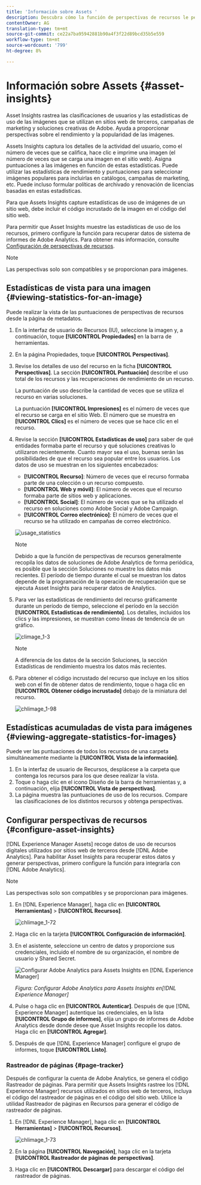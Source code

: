 ```yaml
---
title: 'Información sobre Assets '
description: Descubra cómo la función de perspectivas de recursos le permite realizar un seguimiento de las clasificaciones de usuarios y las estadísticas de uso de las imágenes que se utilizan en sitios web de terceros, campañas de marketing y soluciones creativas de Adobe.
contentOwner: AG
translation-type: tm+mt
source-git-commit: ce22a7ba95942881b90a4f3f22d89bcd35b5e559
workflow-type: tm+mt
source-wordcount: '799'
ht-degree: 8%

---
```



# Información sobre Assets {#asset-insights}

Asset Insights rastrea las clasificaciones de usuarios y las estadísticas de uso de las imágenes que se utilizan en sitios web de terceros, campañas de marketing y soluciones creativas de Adobe. Ayuda a proporcionar perspectivas sobre el rendimiento y la popularidad de las imágenes.

Assets Insights captura los detalles de la actividad del usuario, como el número de veces que se califica, hace clic e imprime una imagen (el número de veces que se carga una imagen en el sitio web). Asigna puntuaciones a las imágenes en función de estas estadísticas. Puede utilizar las estadísticas de rendimiento y puntuaciones para seleccionar imágenes populares para incluirlas en catálogos, campañas de marketing, etc. Puede incluso formular políticas de archivado y renovación de licencias basadas en estas estadísticas.

Para que Assets Insights capture estadísticas de uso de imágenes de un sitio web, debe incluir el código incrustado de la imagen en el código del sitio web.

Para permitir que Asset Insights muestre las estadísticas de uso de los recursos, primero configure la función para recuperar datos de sistema de informes de Adobe Analytics. Para obtener más información, consulte [Configuración de perspectivas de recursos](#configure-asset-insights).

>[!NOTE]
>
>Las perspectivas solo son compatibles y se proporcionan para imágenes.

## Estadísticas de vista para una imagen {#viewing-statistics-for-an-image}

Puede realizar la vista de las puntuaciones de perspectivas de recursos desde la página de metadatos.

1. En la interfaz de usuario de Recursos (IU), seleccione la imagen y, a continuación, toque **[!UICONTROL Propiedades]** en la barra de herramientas.
1. En la página Propiedades, toque **[!UICONTROL Perspectivas]**.
1. Revise los detalles de uso del recurso en la ficha **[!UICONTROL Perspectivas]**. La sección **[!UICONTROL Puntuación]** describe el uso total de los recursos y las recuperaciones de rendimiento de un recurso.

   La puntuación de uso describe la cantidad de veces que se utiliza el recurso en varias soluciones.

   La puntuación **[!UICONTROL Impresiones]** es el número de veces que el recurso se carga en el sitio Web. El número que se muestra en **[!UICONTROL Clics]** es el número de veces que se hace clic en el recurso.

1. Revise la sección **[!UICONTROL Estadísticas de uso]** para saber de qué entidades formaba parte el recurso y qué soluciones creativas lo utilizaron recientemente. Cuanto mayor sea el uso, buenas serán las posibilidades de que el recurso sea popular entre los usuarios. Los datos de uso se muestran en los siguientes encabezados:

   * **[!UICONTROL Recurso]**: Número de veces que el recurso formaba parte de una colección o un recurso compuesto.
   * **[!UICONTROL Web y móvil]**: El número de veces que el recurso formaba parte de sitios web y aplicaciones.
   * **[!UICONTROL Social]**: El número de veces que se ha utilizado el recurso en soluciones como Adobe Social y Adobe Campaign.
   * **[!UICONTROL Correo electrónico]**: El número de veces que el recurso se ha utilizado en campañas de correo electrónico.

   ![usage_statistics](assets/usage_statistics.png)

   >[!NOTE]
   >
   >Debido a que la función de perspectivas de recursos generalmente recopila los datos de soluciones de Adobe Analytics de forma periódica, es posible que la sección Soluciones no muestre los datos más recientes. El período de tiempo durante el cual se muestran los datos depende de la programación de la operación de recuperación que se ejecuta Asset Insights para recuperar datos de Analytics.

1. Para ver las estadísticas de rendimiento del recurso gráficamente durante un período de tiempo, seleccione el período en la sección **[!UICONTROL Estadísticas de rendimiento]**. Los detalles, incluidos los clics y las impresiones, se muestran como líneas de tendencia de un gráfico.

   ![climage_1-3](assets/chlimage_1-3.jpeg)

   >[!NOTE]
   >
   >A diferencia de los datos de la sección Soluciones, la sección Estadísticas de rendimiento muestra los datos más recientes.

1. Para obtener el código incrustado del recurso que incluye en los sitios web con el fin de obtener datos de rendimiento, toque o haga clic en **[!UICONTROL Obtener código incrustado]** debajo de la miniatura del recurso. <!-- For more information on how to include your Embed code in third-party web pages, see [Using Page Tracker and Embed code in web pages](/help/assets/use-page-tracker.md). -->

   ![chlimage_1-98](assets/chlimage_1-98.png)

## Estadísticas acumuladas de vista para imágenes {#viewing-aggregate-statistics-for-images}

Puede ver las puntuaciones de todos los recursos de una carpeta simultáneamente mediante la **[!UICONTROL Vista de la información]**.

1. En la interfaz de usuario de Recursos, desplácese a la carpeta que contenga los recursos para los que desee realizar la vista.
1. Toque o haga clic en el icono Diseño de la barra de herramientas y, a continuación, elija **[!UICONTROL Vista de perspectivas]**.
1. La página muestra las puntuaciones de uso de los recursos. Compare las clasificaciones de los distintos recursos y obtenga perspectivas.

<!-- TBD: Commenting as Web Console is not available. Document the appropriate OSGi config method if available in CS.

## Schedule background job {#scheduling-background-job}

Asset Insights fetches usage data for assets from Adobe Analytics report suites in a periodic manner. By default, Asset Insights runs a background job every 24 hours at 2 AM to the fetch data. However, you can modify both the frequency and the time by configuring the **[!UICONTROL Adobe CQ DAM Asset Performance Report Sync Job]** service from the web console.

1. Click the [!DNL Experience Manager] logo, and go to **[!UICONTROL Tools]** &gt; **[!UICONTROL Operations]** &gt; **[!UICONTROL Web Console]**.
1. Open the **[!UICONTROL Adobe CQ DAM Asset Performance Report Sync Job]** service configuration.

   ![chlimage_1-99](assets/chlimage_1-99.png)

1. Specify the desired scheduler frequency and the start time for the job in the property scheduler expression. Save the changes.
-->

## Configurar perspectivas de recursos {#configure-asset-insights}

[!DNL Experience Manager Assets] recoge datos de uso de recursos digitales utilizados por sitios web de terceros desde  [!DNL Adobe Analytics]. Para habilitar Asset Insights para recuperar estos datos y generar perspectivas, primero configure la función para integrarla con [!DNL Adobe Analytics].

>[!NOTE]
>
>Las perspectivas solo son compatibles y se proporcionan para imágenes.

1. En [!DNL Experience Manager], haga clic en **[!UICONTROL Herramientas]** > **[!UICONTROL Recursos]**.

   ![chlimage_1-72](assets/chlimage_1-72.png)

1. Haga clic en la tarjeta **[!UICONTROL Configuración de información]**.
1. En el asistente, seleccione un centro de datos y proporcione sus credenciales, incluido el nombre de su organización, el nombre de usuario y Shared Secret.

   ![Configurar Adobe Analytics para Assets Insights en  [!DNL Experience Manager]](assets/insights_config2.png)

   *Figura: Configurar Adobe Analytics para Assets Insights en[!DNL Experience Manager]*

1. Pulse o haga clic en **[!UICONTROL Autenticar]**. Después de que [!DNL Experience Manager] autentique las credenciales, en la lista **[!UICONTROL Grupo de informes]**, elija un grupo de informes de Adobe Analytics desde donde desee que Asset Insights recopile los datos. Haga clic en **[!UICONTROL Agregar]**.
1. Después de que [!DNL Experience Manager] configure el grupo de informes, toque **[!UICONTROL Listo]**.

### Rastreador de páginas {#page-tracker}

Después de configurar la cuenta de Adobe Analytics, se genera el código Rastreador de páginas. Para permitir que Assets Insights rastree los [!DNL Experience Manager] recursos utilizados en sitios web de terceros, incluya el código del rastreador de páginas en el código del sitio web. Utilice la utilidad Rastreador de páginas en Recursos para generar el código de rastreador de páginas. <!--  For more information on how to include your Page Tracker code in third-party web pages, see [Using Page Tracker and Embed code in web pages](/help/assets/use-page-tracker.md). -->

1. En [!DNL Experience Manager], haga clic en **[!UICONTROL Herramientas]** > **[!UICONTROL Recursos]**.

   ![chlimage_1-73](assets/chlimage_1-73.png)

1. En la página **[!UICONTROL Navegación]**, haga clic en la tarjeta **[!UICONTROL Rastreador de páginas de perspectivas]**.
1. Haga clic en **[!UICONTROL Descargar]** para descargar el código del rastreador de páginas.

<!--

## Using demo package for Asset Insights {#using-demo-package-for-asset-insights}

Using the demo package, you can enable Adobe Asset Insights to capture data from and generate insights for a sample web page.

1. Configure Asset Insights using the instructions in [Configure Asset Insights](#configure-asset-insights).
1. Download the sample [!DNL Experience Manager Assets] package from below and install the package from CRXDE package manager.

   [Get File](assets/insightsdemo.zip)

1. Download the ZIP file containing the sample web page from below and extract on your local file system.

   [Get File](assets/demosite.zip)

1. Click the web page to open it in the web browser.

   >[!CAUTION]
   >
   >Web Page is configured to load asset from the localhost server . In case your server is running somewhere else change server address from localhost to server address in the HTML content of the web page.

   >[!NOTE]
   >
   >The external web page can be in [!DNL Experience Manager] itself.

-->
